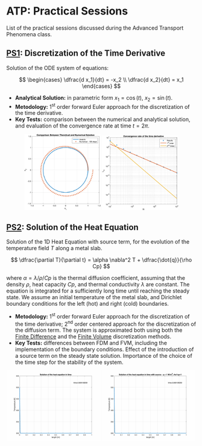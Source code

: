 # ATP: Practical Sessions

List of the practical sessions discussed during the Advanced Transport Phenomena class.

## [PS1](ps1): Discretization of the Time Derivative

Solution of the ODE system of equations:

$$
\begin{cases}
  \dfrac{d x_1}{dt} = -x_2 \\
  \dfrac{d x_2}{dt} = x_1
\end{cases}
$$

* **Analytical Solution:** in parametric form $x_1 = \cos(t)$, $x_2 = \sin(t)$.
* **Metodology:** 1<sup>st</sup> order forward Euler approach for the discretization of the time derivative.
* **Key Tests:** comparison between the numerical and analytical solution, and evaluation of the convergence rate at time $t = 2\pi$.

<p align="middle" >
  <img src="doc/ps1-plots.png" width="40%" /> 
  <img src="doc/ps1-errors.png" width="40%" />
</p>

## [PS2](ps2): Solution of the Heat Equation

Solution of the 1D Heat Equation with source term, for the evolution of the temperature field $T$ along a metal slab.

$$
  \dfrac{\partial T}{\partial t} = \alpha \nabla^2 T + \dfrac{\dot{q}}{\rho Cp}
$$

where $\alpha = \lambda/\rho/Cp$ is the thermal diffusion coefficient, assuming that the density $\rho$, heat capacity $Cp$, and thermal conductivity $\lambda$ are constant. The equation is integrated for a sufficiently long time until reaching the steady state. We assume an initial temperature of the metal slab, and Dirichlet boundary conditions for the left (hot) and right (cold) boundaries.

* **Metodology:** 1<sup>st</sup> order forward Euler approach for the discretization of the time derivative; 2<sup>nd</sup> order centered approach for the discretization of the diffusion term. The system is approximated both using both the [Finite Difference](ps2/diffusioneq_1D_FDM_explicit.m) and the [Finite Volume](ps2/diffusioneq_1D_FVM_explicit.m) discretization methods.
* **Key Tests:** differences between FDM and FVM, including the implementation of the boundary conditions. Effect of the introduction of a source term on the steady state solution. Importance of the choice of the time step for the stability of the system.

<p align="middle" >
  <img src="doc/ps2-heatequation.gif" width="49%" /> 
  <img src="doc/ps2-heatequation-sources.gif" width="49%" />
</p>
